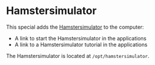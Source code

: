 Hamstersimulator
================

This special adds the [Hamstersimulator](http://www.java-hamster-modell.de/) to the computer:

- A link to start the Hamstersimulator in the applications
- A link to a Hamstersimulator tutorial in the applications

The Hamstersimulator is located at `/opt/hamstersimulator`.


